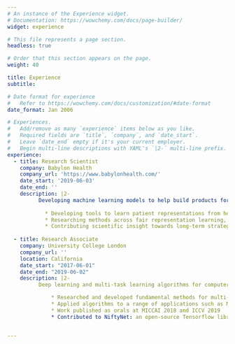 ```yaml
---
# An instance of the Experience widget.
# Documentation: https://wowchemy.com/docs/page-builder/
widget: experience

# This file represents a page section.
headless: true

# Order that this section appears on the page.
weight: 40

title: Experience
subtitle:

# Date format for experience
#   Refer to https://wowchemy.com/docs/customization/#date-format
date_format: Jan 2006

# Experiences.
#   Add/remove as many `experience` items below as you like.
#   Required fields are `title`, `company`, and `date_start`.
#   Leave `date_end` empty if it's your current employer.
#   Begin multi-line descriptions with YAML's `|2-` multi-line prefix.
experience:
  - title: Research Scientist   
    company: Babylon Health
    company_url: 'https://www.babylonhealth.com/'
    date_start: '2019-06-03'
    date_end: ''
    description: |2-
          Developing machine learning models to help build products for AI-driven health care. Responsibilities include:
        
            * Developing tools to learn patient representations from health data for dynamic risk stratification
            * Researching methods across fair representation learning, domain generalisation and modularity in neural networks
            * Contributing scientific insight towards long-term strategic product vision
        
  - title: Research Associate
    company: University College London
    company_url: ''
    location: California
    date_start: "2017-06-01"
    date_end: "2019-06-02"
    description: |2-
          Deep learning and multi-task learning algorithms for computer vision and medical image computing.

              * Researched and developed fundamental methods for multi-task learning applied to computer vision and medical image computing
              * Applied algorithms to a range of applications such as MR to CT image synthesis and organ-at-risk segmentation in MR-only radiotherapy planning
              * Work published as orals at MICCAI 2018 and ICCV 2019
              * Contributed to NiftyNet: an open-source Tensorflow library for deep learning in medical image analysis


---
```


